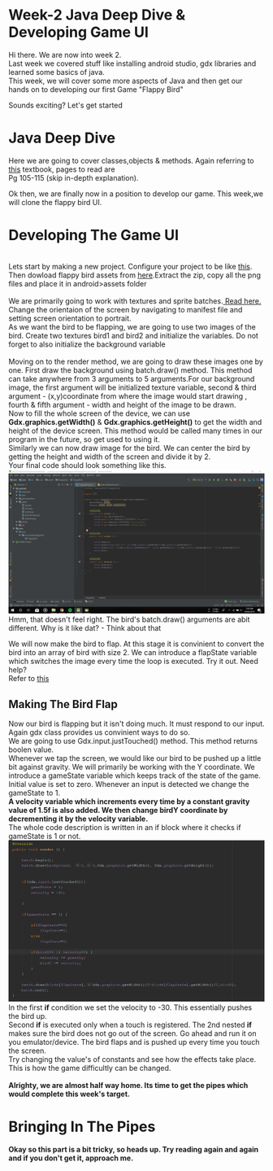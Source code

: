 <h1>Week-2 Java Deep Dive & Developing Game UI </h1>

Hi there. We are now into week 2.<br>
Last week we covered stuff like installing android studio, gdx libraries and learned some basics of java.<br>
This week, we will cover some more aspects of Java and then get our hands on to developing our first Game "Flappy Bird"<br>

Sounds exciting? Let's get started

<h1> Java Deep Dive</h1>
Here we are going to cover classes,objects & methods.
Again referring to <a href="http://iiti.ac.in/people/~tanimad/JavaTheCompleteReference.pdf">this</a> textbook, pages to read are<br>
Pg 105-115 (skip in-depth explanation).<br>
  
Ok then, we are finally now in a position to develop our game. This week,we will clone the flappy bird UI.<br>

<h1> Developing The Game UI</h1>
<br>
Lets start by making a new project. Configure your project to be like <a href="https://raw.githubusercontent.com/thecoderpb/Android-Game-Development-With-LibGDX/master/blobs/libgdx.png">this</a>.<br>
Then dowload flappy bird assets from <a href="">here</a>.Extract the zip, copy all the png files and place it in android>assets folder<br><br>
We are primarily going to work with textures and sprite batches.<a href="https://github.com/libgdx/libgdx/wiki/Textures,-textureregion-and-spritebatch"> Read here.</a><br>
Change the orientaion of the screen by navigating to manifest file and setting screen orientation to portrait.<br>
As we want the bird to be flapping, we are going to use two images of the bird. Create two textures bird1 and bird2 and initialize the variables. Do not forget to also initialize the background variable<br><br>
Moving on to the render method, we are going to draw these images one by one. First draw the background using batch.draw() method. This method can take anywhere from 3 arguments to 5 arguments.For our background image, the first argument will be initialized texture variable, second & third argument - (x,y)coordinate from where the image would start drawing , fourth & fifth argument - width and height of the image to be drawn.<br>
Now to fill the whole screen of the device, we can use <b>Gdx.graphics.getWidth()</b> & <b>Gdx.graphics.getHeight()</b> to get the width and height of the device screen. This method would be called many times in our program in the future, so get used to using it.<br>
Similarly we can now draw image for the bird. We can center the bird by getting the height and width of the screen and divide it by 2.<br>
Your final code should look something like this.<br>
<img src="https://raw.githubusercontent.com/thecoderpb/Android-Game-Development-With-LibGDX/master/blobs/code-pt1.png" alt="loading"><br>
Hmm, that doesn't feel right. The bird's batch.draw() arguments are abit different. Why is it like dat? - Think about that
 
 We will now make the bird to flap. At this stage it is convinient to convert the bird into an array of bird with size 2. We can introduce a flapState variable which switches the image every time the loop is executed. Try it out. Need help?<br> Refer to <a href="https://raw.githubusercontent.com/thecoderpb/Android-Game-Development-With-LibGDX/master/blobs/code-pt2.png">this</a>
 
 <h2> Making The Bird Flap </h2>
 Now our bird is flapping but it isn't doing much. It must respond to our input. Again gdx class provides us convinient ways to do so.<br> We are going to use Gdx.input.justTouched() method. This method returns boolen value.<br>
 Whenever we tap the screen, we would like our bird to be pushed up a little bit against gravity. We will primarily be working with the Y coordinate. We introduce a gameState variable which keeps track of the state of the game. Initial value is set to zero. Whenever an input is detected we change the gameState to 1.<br><strong> A velocity variable which increments every time by a constant gravity value of 1.5f is also added. We then change birdY coordinate by decrementing it by the velocity variable.<br></strong>
 The whole code description is written in an if block where it checks if gameState is 1 or not.
  <img src="https://raw.githubusercontent.com/thecoderpb/Android-Game-Development-With-LibGDX/master/blobs/birdFlap.png" alt="loading">
  In the first <b>if</b> condition we set the velocity to -30. This essentially pushes the bird up.<br>
  Second <b>if</b> is executed only when a touch is registered. The 2nd nested <b>if</b> makes sure the bird does not go out of the screen.
  Go ahead and run it on you emulator/device. The bird flaps and is pushed up every time you touch the screen.<br>
  Try changing the value's of constants and see how the effects take place. This is how the game difficultly can be changed.
  <br><br>
  <strong> Alrighty, we are almost half way home. Its time to get the pipes which would complete this week's target.<strong>
  
  <h1> Bringing In The Pipes </h1>
  
  Okay so this part is a bit tricky, so heads up. Try reading again and again and if you don't get it, approach me.<br>
<br>

  
  
  
